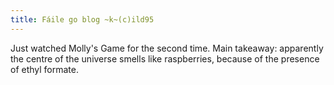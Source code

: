 ```yaml
---
title: Fáile go blog ~k~(c)ild95
---
```


Just watched Molly's Game for the second time. Main takeaway: apparently the centre of the universe smells like raspberries, because of the presence of ethyl formate. 

